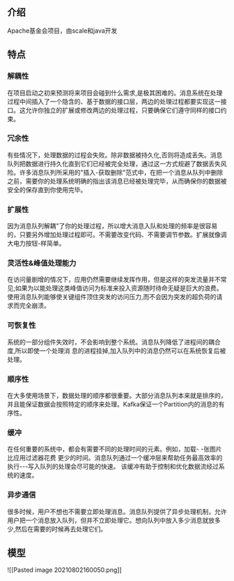 ## 介绍
Apache基金会项目，由scale和java开发
## 特点
### 解耦性
在项目启动之初来预测将来项目会碰到什么需求,是极其困难的。消息系统在处理过程中间插入了一个隐含的、基于数据的接口层，两边的处理过程都要实现这一接口。这允许你独立的扩展或修改两边的处理过程，只要确保它们遵守同样的接口约束。
### 冗余性
有些情况下，处理数据的过程会失败。除非数据被持久化,否则将造成丢失。消息队列把数据进行持久化直到它们已经被完全处理，通过这一方式规避了数据丢失风险。许多消息队列所采用的"插入-获取删除"范式中，在把一个消息从队列中删除之前，需要你的处理系统明确的指出该消息已经被处理完毕，从而确保你的数据被安全的保存直到你使用完毕。
### 扩展性
因为消息队列解耦"了你的处理过程，所以增大消息入队和处理的频率是很容易的，只要另外增加处理过程即可。不需要改变代码、不需要调节参数。扩展就像调大电力按钮-样简单。
### 灵活性&峰值处理能力
在访问量剧增的情况下，应用仍然需要继续发挥作用，但是这样的突发流量并不常见;如果为以能处理这类峰值访问为标准来投入资源随时待命无疑是巨大的浪费。使用消息队列能够使关键组件顶住突发的访问压力,而不会因为突发的超负荷的请求而完全崩溃。
### 可恢复性
系统的一部分组件失效时，不会影响到整个系统。消息队列降低了进程间的耦合度,所以即使一个处理消 息的进程挂掉,加入队列中的消息仍然可以在系统恢复后被处理。
### 顺序性
在大多使用场景下，数据处理的顺序都很重要。大部分消息队列本来就是排序的，并且能保证数据会按照特定的顺序来处理。Kafka保证一个Partition内的消息的有序性。
### 缓冲
在任何重要的系统中，都会有需要不同的处理时间的元素。例如，加载- -张图片比应用过滤器花费 更少的时间。消息队列通过一个缓冲层来帮助任务最高效率的执行---写入队列的处理会尽可能的快速。 该缓冲有助于控制和优化数据流经过系统的速度。
### 异步通信
很多时候，用户不想也不需要立即处理消息。消息队列提供了异步处理机制，允许用户把一个消息放入队列，但并不立即处理它。想向队列中放入多少消息就放多少,然后在需要的时候再去处理它们。
## 模型
![[Pasted image 20210802160050.png]]
